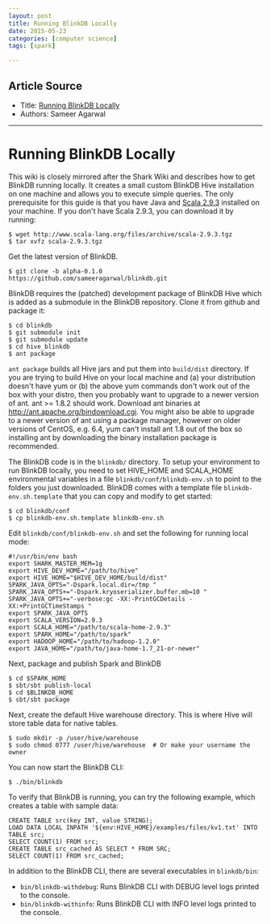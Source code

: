 ```yaml
---
layout: post
title: Running BlinkDB Locally
date: 2015-05-23
categories: [computer science]
tags: [spark]

---
```



## Article Source

* Title: [Running BlinkDB Locally](https://github.com/sameeragarwal/blinkdb/wiki/Running-BlinkDB-Locally)
* Authors: Sameer Agarwal

---


# Running BlinkDB Locally


This wiki is closely mirrored after the Shark Wiki and describes how to
get BlinkDB running locally. It creates a small custom BlinkDB Hive
installation on one machine and allows you to execute simple queries.
The only prerequisite for this guide is that you have Java and [Scala
2.9.3](http://www.scala-lang.org/) installed on your machine. If you
don't have Scala 2.9.3, you can download it by running:

    $ wget http://www.scala-lang.org/files/archive/scala-2.9.3.tgz
    $ tar xvfz scala-2.9.3.tgz

Get the latest version of BlinkDB.

    $ git clone -b alpha-0.1.0 https://github.com/sameeragarwal/blinkdb.git

BlinkDB requires the (patched) development package of BlinkDB Hive which
is added as a submodule in the BlinkDB repository. Clone it from github
and package it:

    $ cd blinkdb
    $ git submodule init
    $ git submodule update
    $ cd hive_blinkdb
    $ ant package

`ant package` builds all Hive jars and put them into `build/dist`
directory. If you are trying to build Hive on your local machine and (a)
your distribution doesn't have yum or (b) the above yum commands don't
work out of the box with your distro, then you probably want to upgrade
to a newer version of ant. ant \>= 1.8.2 should work. Download ant
binaries at <http://ant.apache.org/bindownload.cgi>. You might also be
able to upgrade to a newer version of ant using a package manager,
however on older versions of CentOS, e.g. 6.4, yum can't install ant 1.8
out of the box so installing ant by downloading the binary installation
package is recommended.

The BlinkDB code is in the `blinkdb/` directory. To setup your
environment to run BlinkDB locally, you need to set HIVE\_HOME and
SCALA\_HOME environmental variables in a file
`blinkdb/conf/blinkdb-env.sh` to point to the folders you just
downloaded. BlinkDB comes with a template file `blinkdb-env.sh.template`
that you can copy and modify to get started:

    $ cd blinkdb/conf
    $ cp blinkdb-env.sh.template blinkdb-env.sh

Edit `blinkdb/conf/blinkdb-env.sh` and set the following for running
local mode:

    #!/usr/bin/env bash
    export SHARK_MASTER_MEM=1g
    export HIVE_DEV_HOME="/path/to/hive"
    export HIVE_HOME="$HIVE_DEV_HOME/build/dist"
    SPARK_JAVA_OPTS="-Dspark.local.dir=/tmp "
    SPARK_JAVA_OPTS+="-Dspark.kryoserializer.buffer.mb=10 "
    SPARK_JAVA_OPTS+="-verbose:gc -XX:-PrintGCDetails -XX:+PrintGCTimeStamps "
    export SPARK_JAVA_OPTS
    export SCALA_VERSION=2.9.3
    export SCALA_HOME="/path/to/scala-home-2.9.3"
    export SPARK_HOME="/path/to/spark"
    export HADOOP_HOME="/path/to/hadoop-1.2.0"
    export JAVA_HOME="/path/to/java-home-1.7_21-or-newer"

Next, package and publish Spark and BlinkDB

    $ cd $SPARK_HOME
    $ sbt/sbt publish-local
    $ cd $BLINKDB_HOME
    $ sbt/sbt package

Next, create the default Hive warehouse directory. This is where Hive
will store table data for native tables.

    $ sudo mkdir -p /user/hive/warehouse
    $ sudo chmod 0777 /user/hive/warehouse  # Or make your username the owner

You can now start the BlinkDB CLI:

    $ ./bin/blinkdb

To verify that BlinkDB is running, you can try the following example,
which creates a table with sample data:

    CREATE TABLE src(key INT, value STRING);
    LOAD DATA LOCAL INPATH '${env:HIVE_HOME}/examples/files/kv1.txt' INTO TABLE src;
    SELECT COUNT(1) FROM src;
    CREATE TABLE src_cached AS SELECT * FROM SRC;
    SELECT COUNT(1) FROM src_cached;

In addition to the BlinkDB CLI, there are several executables in
`blinkdb/bin`:

-   `bin/blinkdb-withdebug`: Runs BlinkDB CLI with DEBUG level logs
    printed to the console.
-   `bin/blinkdb-withinfo`: Runs BlinkDB CLI with INFO level logs
    printed to the console.

